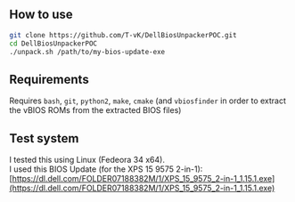 ## How to use

``` Bash
git clone https://github.com/T-vK/DellBiosUnpackerPOC.git
cd DellBiosUnpackerPOC
./unpack.sh /path/to/my-bios-update-exe
```

## Requirements

Requires `bash`, `git`, `python2`, `make`, `cmake` (and `vbiosfinder` in order to extract the vBIOS ROMs from the extracted BIOS files)

## Test system

I tested this using Linux (Fedeora 34 x64).  
I used this BIOS Update (for the XPS 15 9575 2-in-1): [https://dl.dell.com/FOLDER07188382M/1/XPS_15_9575_2-in-1_1.15.1.exe](https://dl.dell.com/FOLDER07188382M/1/XPS_15_9575_2-in-1_1.15.1.exe)
